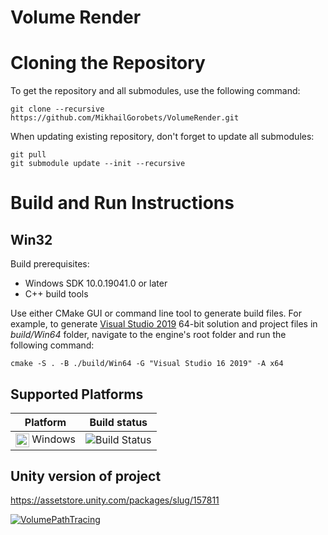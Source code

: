 # Volume Render

<a name="cloning"></a>
# Cloning the Repository

To get the repository and all submodules, use the following command:

```
git clone --recursive https://github.com/MikhailGorobets/VolumeRender.git
```

When updating existing repository, don't forget to update all submodules:

```
git pull
git submodule update --init --recursive
```

<a name="build_and_run"></a>
# Build and Run Instructions

<a name="build_and_run_win32"></a>
## Win32

Build prerequisites:

* Windows SDK 10.0.19041.0 or later
* C++ build tools

Use either CMake GUI or command line tool to generate build files. For example, to generate 
[Visual Studio 2019](https://www.visualstudio.com/vs/community) 64-bit solution and project files in *build/Win64* folder, 
navigate to the engine's root folder and run the following command:

```
cmake -S . -B ./build/Win64 -G "Visual Studio 16 2019" -A x64
```

## Supported Platforms

|  Platform                                                                                                                                         | Build status                                                                                        |
|----------------------------------------------------------------------------------------------------------------------------------------------------|----------------------------------------------------------------------------------------------------|
| <img src="https://user-images.githubusercontent.com/25492259/121948839-32127100-cd71-11eb-84cd-40277948cad2.png" width=22 valign="middle"> Windows | ![Build Status](https://github.com/MikhailGorobets/VolumeRender/actions/workflows/windows.yml/badge.svg) |


## Unity version of project 
https://assetstore.unity.com/packages/slug/157811

[![VolumePathTracing](https://img.youtube.com/vi/iQa1bxdbUaE/0.jpg)](https://www.youtube.com/watch?v=iQa1bxdbUaE)
